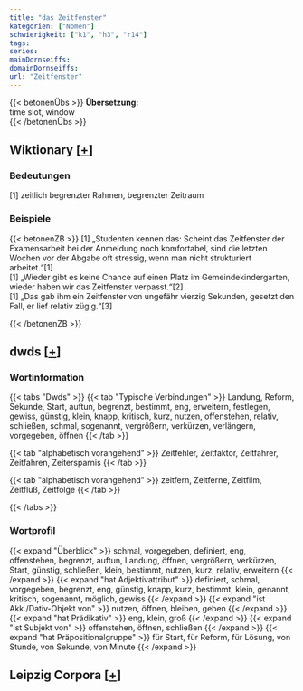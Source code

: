 ```yaml
---
title: "das Zeitfenster"
kategorien: ["Nomen"]
schwierigkeit: ["k1", "h3", "r14"]
tags:
series:
mainDornseiffs:
domainDornseiffs:
url: "Zeitfenster"
---
```


{{< betonenÜbs >}}
**Übersetzung:**  
time slot, window  
{{< /betonenÜbs >}}

## Wiktionary [[+](https://de.wiktionary.org/wiki/Zeitfenster)]

### Bedeutungen
[1] zeitlich begrenzter Rahmen, begrenzter Zeitraum  

### Beispiele
{{< betonenZB >}}
[1] „Studenten kennen das: Scheint das Zeitfenster der Examensarbeit bei der Anmeldung noch komfortabel, sind die letzten Wochen vor der Abgabe oft stressig, wenn man nicht strukturiert arbeitet.“[1]  
[1] „Wieder gibt es keine Chance auf einen Platz im Gemeindekindergarten, wieder haben wir das Zeitfenster verpasst.“[2]  
[1] „Das gab ihm ein Zeitfenster von ungefähr vierzig Sekunden, gesetzt den Fall, er lief relativ zügig.“[3]  

{{< /betonenZB >}}


## dwds [[+](https://www.dwds.de/wb/Zeitfenster)]

### Wortinformation
{{< tabs "Dwds" >}}
{{< tab "Typische Verbindungen" >}}
Landung, Reform, Sekunde, Start, auftun, begrenzt, bestimmt, eng, erweitern, festlegen, gewiss, günstig, klein, knapp, kritisch, kurz, nutzen, offenstehen, relativ, schließen, schmal, sogenannt, vergrößern, verkürzen, verlängern, vorgegeben, öffnen
{{< /tab >}}

{{< tab "alphabetisch vorangehend" >}}
Zeitfehler, Zeitfaktor, Zeitfahrer, Zeitfahren, Zeitersparnis
{{< /tab >}}

{{< tab "alphabetisch vorangehend" >}}
zeitfern, Zeitferne, Zeitfilm, Zeitfluß, Zeitfolge
{{< /tab >}}

{{< /tabs >}}

### Wortprofil
{{< expand "Überblick" >}} schmal, vorgegeben, definiert, eng, offenstehen, begrenzt, auftun, Landung, öffnen, vergrößern, verkürzen, Start, günstig, schließen, klein, bestimmt, nutzen, kurz, relativ, erweitern {{< /expand >}}
{{< expand "hat Adjektivattribut" >}} definiert, schmal, vorgegeben, begrenzt, eng, günstig, knapp, kurz, bestimmt, klein, genannt, kritisch, sogenannt, möglich, gewiss {{< /expand >}}
{{< expand "ist Akk./Dativ-Objekt von" >}} nutzen, öffnen, bleiben, geben {{< /expand >}}
{{< expand "hat Prädikativ" >}} eng, klein, groß {{< /expand >}}
{{< expand "ist Subjekt von" >}} offenstehen, öffnen, schließen {{< /expand >}}
{{< expand "hat Präpositionalgruppe" >}} für Start, für Reform, für Lösung, von Stunde, von Sekunde, von Minute {{< /expand >}}

## Leipzig Corpora [[+](https://corpora.uni-leipzig.de/en/res?word=Zeitfenster&corpusId=deu_newscrawl-public_2018)]


